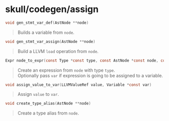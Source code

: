 # skull/codegen/assign

```c
void gen_stmt_var_def(AstNode **node)
```

> Builds a variable from `node`.

```c
void gen_stmt_var_assign(AstNode **node)
```

> Build a LLVM `load` operation from `node`.

```c
Expr node_to_expr(const Type *const type, const AstNode *const node, const Variable *const var)
```

> Create an expression from `node` with type `type`.
> \
> Optionally pass `var` if expression is going to be assigned to a variable.

```c
void assign_value_to_var(LLVMValueRef value, Variable *const var)
```

> Assign `value` to `var`.

```c
void create_type_alias(AstNode **node)
```

> Create a type alias from `node`.

